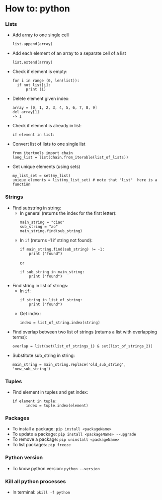 # How to: python  

### Lists
- Add array to one single cell  
  ```
  list.append(array)
  ```
- Add each element of an array to a separate cell of a list  
  ```
  list.extend(array)
  ```
- Check if element is empty:  
  ```
  for i in range (0, len(list)):
    if not list[i]:
        print (i)
  ```
- Delete element given index:  
  ```
  array = [0, 1, 2, 3, 4, 5, 6, 7, 8, 9]
  del array[1]
  -> 1
  ```
- Check if element is already in list:   
  ```
  if element in list:
  ```
- Convert list of lists to one single list  
  ```
  from itertools import chain
  long_list = list(chain.from_iterable(list_of_lists))
  ```  
- Get unique elements (using sets)  
  ```
  my_list_set = set(my_list)  
  unique_elements = list(my_list_set) # note that "list"  here is a function   
  ```
  
  

### Strings  
- Find substring in string:  
  - In general (returns the index for the first letter):
    ```
    main_string = "ciao"
    sub_string = "ao"
    main_string.find(sub_string)
    ```
  - In `if` (returns -1 if string not found): 
    ```
    if main_string.find(sub_string) != -1:
        print ("found")
    ```
    or
    ```
    if sub_string in main_string:
        print ("found")
    ```
- Find string in list of strings:  
  - In `if`:
    ```
    if string in list_of_string:
        print ("found")
    ```  
  - Get index:  
    ```
    index = list_of_string.index(string)
    ```
- Find overlap between two list of strings (returns a list with overlapping terms):  
  ```
  overlap = list(set(list_of_strings_1) & set(list_of_strings_2))
  ```
- Substitute sub_string in string:  
  ```
  main_string = main_string.replace('old_sub_string', 'new_sub_string')
  ```
  
### Tuples  
- Find element in tuples and get index:  
  ```
  if element in tuple:
        index = tuple.index(element)
  ```

### Packages  

- To install a package: `pip install <packageName>`  
- To update a package: `pip install <packageName> --upgrade`  
- To remove a package: `pip uninstall <packageName>`
- To list packages: `pip freeze`  

### Python version 
- To know python version: `python --version`

### Kill all python processes
- In terminal: `pkill -f python`


